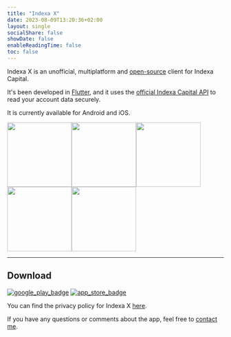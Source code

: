 ```yaml
---
title: "Indexa X"
date: 2023-08-09T13:20:36+02:00
layout: single
socialShare: false
showDate: false
enableReadingTime: false
toc: false
---
```


Indexa X is an unofficial, multiplatform and [open-source](https://github.com/victor-marino/indexax) client for Indexa Capital.

It's been developed in [Flutter](https://flutter.dev/), and it uses the [official Indexa Capital API](https://indexacapital.com/en/api-rest-v1) to read your account data securely.

It is currently available for Android and iOS.

<div><img src="/images/indexax/screenshot_01_500.png" width=150/><img src="/images/indexax/screenshot_02_500.png" width=150/><img src="/images/indexax/screenshot_03_500.png" width=150/><img src="/images/indexax/screenshot_04_500.png" width=150/><img src="/images/indexax/screenshot_05_500.png" width=150/></div>

---

## Download
[![google_play_badge](/images/indexax/google-play-badge-en.png)](https://play.google.com/store/apps/details?id=com.victormarino.indexax)  [![app_store_badge](/images/indexax/app-store-badge-en.png)](https://apps.apple.com/es/app/indexa-x/id1637446036)

You can find the privacy policy for Indexa X [here](/indexax/privacy-policy).

If you have any questions or comments about the app, feel free to [contact me](mailto:indexax@victormarino.com).